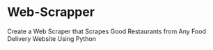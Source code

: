 # Web-Scrapper
Create a Web Scraper that Scrapes Good Restaurants from Any Food Delivery Website Using Python
